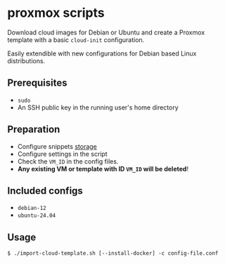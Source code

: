 # proxmox scripts

Download cloud images for Debian or Ubuntu and create a Proxmox template
with a basic `cloud-init` configuration. 

Easily extendible with new configurations for Debian based Linux distributions.

## Prerequisites
* `sudo`
* An SSH public key in the running user's home directory

## Preparation
* Configure snippets [storage](https://pve.proxmox.com/pve-docs/pve-admin-guide.html#_common_storage_properties)
* Configure settings in the script
* Check the `VM_ID` in the config files. 
*  **Any existing VM or template with ID `VM_ID` will be deleted**!

## Included configs
* `debian-12`
*  `ubuntu-24.04`

## Usage
```shell
$ ./import-cloud-template.sh [--install-docker] -c config-file.conf
```
